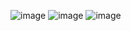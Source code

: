 ![image](https://github.com/user-attachments/assets/2e2636d8-accb-48ba-9740-693050696ba1)
![image](https://github.com/user-attachments/assets/51ce2674-51d2-45b8-bd0c-5e98f739980a)
![image](https://github.com/user-attachments/assets/d26877f8-9193-4e26-a363-8f02eaa6f45c)
